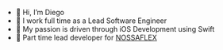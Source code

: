 - 👋 Hi, I’m Diego
- 👀 I work full time as a Lead Software Engineer
- 🌱 My passion is driven through iOS Development using Swift
- 💞️ Part time lead developer for [NOSSAFLEX](https://apps.apple.com/us/app/nossaflex/id1523558285)

<!---
ModernProgrammer/ModernProgrammer is a ✨ special ✨ repository because its `README.md` (this file) appears on your GitHub profile.
You can click the Preview link to take a look at your changes.
--->
